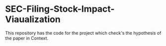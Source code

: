 # SEC-Filing-Stock-Impact-Viaualization
This repository has the code for the project which check's the hypothesis of the paper in Context.
